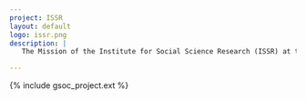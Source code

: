 ```yaml
---
project: ISSR
layout: default
logo: issr.png
description: |
   The Mission of the Institute for Social Science Research (ISSR) at the University of Alabama is to promote and support high-quality social science research across various disciplines. The ISSR aims to foster interdisciplinary collaboration, to provide resources and support for social science research, and to contribute to the advancement of knowledge and understanding of social phenomena.

---
```


{% include gsoc_project.ext %}
